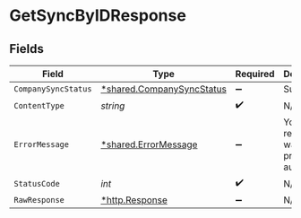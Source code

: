 # GetSyncByIDResponse


## Fields

| Field                                                                 | Type                                                                  | Required                                                              | Description                                                           |
| --------------------------------------------------------------------- | --------------------------------------------------------------------- | --------------------------------------------------------------------- | --------------------------------------------------------------------- |
| `CompanySyncStatus`                                                   | [*shared.CompanySyncStatus](../../models/shared/companysyncstatus.md) | :heavy_minus_sign:                                                    | Success                                                               |
| `ContentType`                                                         | *string*                                                              | :heavy_check_mark:                                                    | N/A                                                                   |
| `ErrorMessage`                                                        | [*shared.ErrorMessage](../../models/shared/errormessage.md)           | :heavy_minus_sign:                                                    | Your API request was not properly authorized.                         |
| `StatusCode`                                                          | *int*                                                                 | :heavy_check_mark:                                                    | N/A                                                                   |
| `RawResponse`                                                         | [*http.Response](https://pkg.go.dev/net/http#Response)                | :heavy_minus_sign:                                                    | N/A                                                                   |